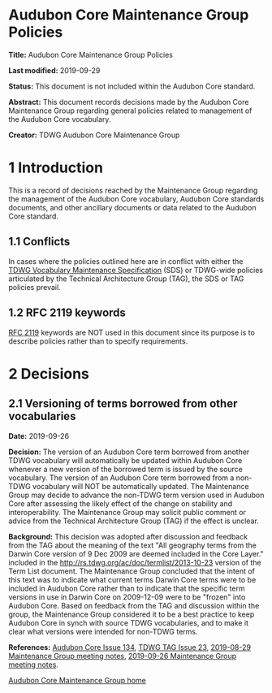 # Audubon Core Maintenance Group Policies

**Title:** Audubon Core Maintenance Group Policies

**Last modified:** 2019-09-29

**Status:** This document is not included within the Audubon Core standard.

**Abstract:** This document records decisions made by the Audubon Core Maintenance Group regarding general policies related to management of the Audubon Core vocabulary. 

**Creator:** TDWG Audubon Core Maintenance Group

# 1 Introduction

This is a record of decisions reached by the Maintenance Group regarding the management of the Audubon Core vocabulary, Audubon Core standards documents, and other ancillary documents or data related to the Audubon Core standard.  

## 1.1 Conflicts

In cases where the policies outlined here are in conflict with either the [TDWG Vocabulary Maintenance Specification](https://github.com/tdwg/vocab/blob/master/vms/maintenance-specification.md) (SDS) or TDWG-wide policies articulated by the Technical Architecture Group (TAG), the SDS or TAG policies prevail.

## 1.2 RFC 2119 keywords

[RFC 2119](https://tools.ietf.org/html/rfc2119) keywords are NOT used in this document since its purpose is to describe policies rather than to specify requirements.

# 2 Decisions

## 2.1 Versioning of terms borrowed from other vocabularies

**Date:** 2019-09-26

**Decision:** The version of an Audubon Core term borrowed from another TDWG vocabulary will automatically be updated within Audubon Core whenever a new version of the borrowed term is issued by the source vocabulary.  The version of an Audubon Core term borrowed from a non-TDWG vocabulary will NOT be automatically updated.  The Maintenance Group may decide to advance the non-TDWG term version used in Audubon Core after assessing the likely effect of the change on stability and interoperability.  The Maintenance Group may solicit public comment or advice from the Technical Architecture Group (TAG) if the effect is unclear.

**Background:** This decision was adopted after discussion and feedback from the TAG about the meaning of the text "All geography terms from the Darwin Core version of 9 Dec 2009 are deemed included in the Core Layer." included in the http://rs.tdwg.org/ac/doc/termlist/2013-10-23 version of the Term List document. The Maintenance Group concluded that the intent of this text was to indicate what current terms Darwin Core terms were to be included in Audubon Core rather than to indicate that the specific term versions in use in Darwin Core on 2009-12-09 were to be "frozen" into Audubon Core. Based on feedback from the TAG and discussion within the group, the Maintenance Group considered it to be a best practice to keep Audubon Core in synch with source TDWG vocabularies, and to make it clear what versions were intended for non-TDWG terms. 

**References:** [Audubon Core Issue 134](https://github.com/tdwg/ac/issues/134),  [TDWG TAG Issue 23](https://github.com/tdwg/tag/issues/23), [2019-08-29 Maintenance Group meeting notes](historical/2019-08-29-meeting-notes.pdf), [2019-09-26 Maintenance Group meeting notes](historical/2019-09-26-meeting-notes.pdf).  

[Audubon Core Maintenance Group home](../)